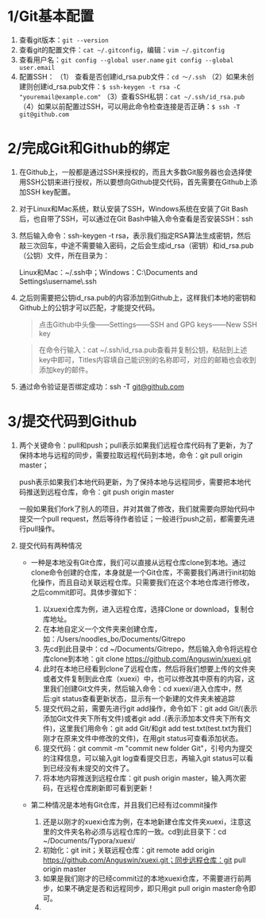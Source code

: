 # 1/Git基本配置
1. 查看git版本：`git --version`
2. 查看git的配置文件：`cat ~/.gitconfig`，编辑：`vim ~/.gitconfig`
3. 查看用户名：`git config --global user.name`
`git config --global user.email`
4. 配置SSH：
（1） 查看是否创建id_rsa.pub文件：`cd ～/.ssh`
（2）如果未创建则创建id_rsa.pub文件：`$ ssh-keygen -t rsa -C "youremail@example.com"`
（3）查看SSH私钥：`cat ~/.ssh/id_rsa.pub`
（4）如果以前配置过SSH，可以用此命令检查连接是否正确：`$ ssh -T git@github.com`

# 2/完成Git和Github的绑定

1. 在Github上，一般都是通过SSH来授权的，而且大多数Git服务器也会选择使用SSH公钥来进行授权，所以要想向Github提交代码，首先需要在Github上添加SSH key配置。

2. 对于Linux和Mac系统，默认安装了SSH，Windows系统在安装了Git Bash后，也自带了SSH，可以通过在Git Bash中输入命令查看是否安装SSH：ssh

3. 然后输入命令：ssh-keygen -t rsa，表示我们指定RSA算法生成密钥，然后敲三次回车，中途不需要输入密码，之后会生成id_rsa（密钥）和id_rsa.pub（公钥）文件，所在目录为：

   Linux和Mac：~/.ssh中；Windows：C:\Documents and Settings\username\\.ssh

4. 之后则需要把公钥id_rsa.pub的内容添加到Github上，这样我们本地的密钥和Github上的公钥才可以匹配，才能提交代码。

   > 点击Github中头像——Settings——SSH and GPG keys——New SSH key

   > 在命令行输入：cat ~/.ssh/id_rsa.pub查看并复制公钥，粘贴到上述key中即可，Titles内容填自己能识别的名称即可，对应的邮箱也会收到添加key的邮件。

5. 通过命令验证是否绑定成功：ssh -T git@github.com

# 3/提交代码到Github

1. 两个关键命令：pull和push；pull表示如果我们远程仓库代码有了更新，为了保持本地与远程的同步，需要拉取远程代码到本地，命令：git pull origin master；

   push表示如果我们本地代码更新，为了保持本地与远程同步，需要把本地代码推送到远程仓库，命令：git push origin master

   一般如果我们fork了别人的项目，并对其做了修改，我们就需要向原始代码中提交一个pull request，然后等待作者验证；一般进行push之前，都需要先进行pull操作。

2. 提交代码有两种情况

   - 一种是本地没有Git仓库，我们可以直接从远程仓库clone到本地。通过clone命令创建的仓库，本身就是一个Git仓库，不需要我们再进行init初始化操作，而且自动关联远程仓库。只需要我们在这个本地仓库进行修改，之后commit即可。具体步骤如下：
     1. 以xuexi仓库为例，进入远程仓库，选择Clone or download，复制仓库地址。
     2. 在本地自定义一个文件夹来创建仓库，如：/Users/noodles_bo/Documents/Gitrepo
     3. 先cd到此目录中：cd ~/Documents/Gitrepo，然后输入命令将远程仓库clone到本地：git clone https://github.com/Anguswin/xuexi.git
     4. 此时在本地已经看到clone了远程仓库，然后将我们想要上传的文件夹或者文件复制到此仓库（xuexi）中，也可以修改其中原有的内容，这里我们创建Git文件夹，然后输入命令：cd xuexi/进入仓库中，然后:git  status查看更新状态，显示有一个新建的文件夹未被追踪
     5. 提交代码之前，需要先进行git add操作，命令如下：git add Git/(表示添加Git文件夹下所有文件)或者git add .(表示添加本文件夹下所有文件)，这里我们用命令：git add Git/和git add test.txt(test.txt为我们刚才在原来文件中修改的文件)，在用git status可查看添加状态。
     6. 提交代码：git commit -m "commit new folder Git"，引号内为提交的注释信息，可以输入git log查看提交日志，再输入git status可以看到已经没有未提交的文件了。
     7. 将本地内容推送到远程仓库：git push origin master，输入两次密码，在远程仓库刷新即可看到更新！

   - 第二种情况是本地有Git仓库，并且我们已经有过commit操作
     1. 还是以刚才的xuexi仓库为例，在本地新建仓库文件夹xuexi，注意这里的文件夹名称必须与远程仓库的一致。cd到此目录下：cd ~/Documents/Typora/xuexi/
     2. 初始化：git init；关联远程仓库：git remote add origin https://github.com/Anguswin/xuexi.git；同步远程仓库：git pull origin master
     3. 如果是我们刚才的已经commit过的本地xuexi仓库，不需要进行前两步，如果不确定是否和远程同步，即只用git pull origin master命令即可。
     4. 